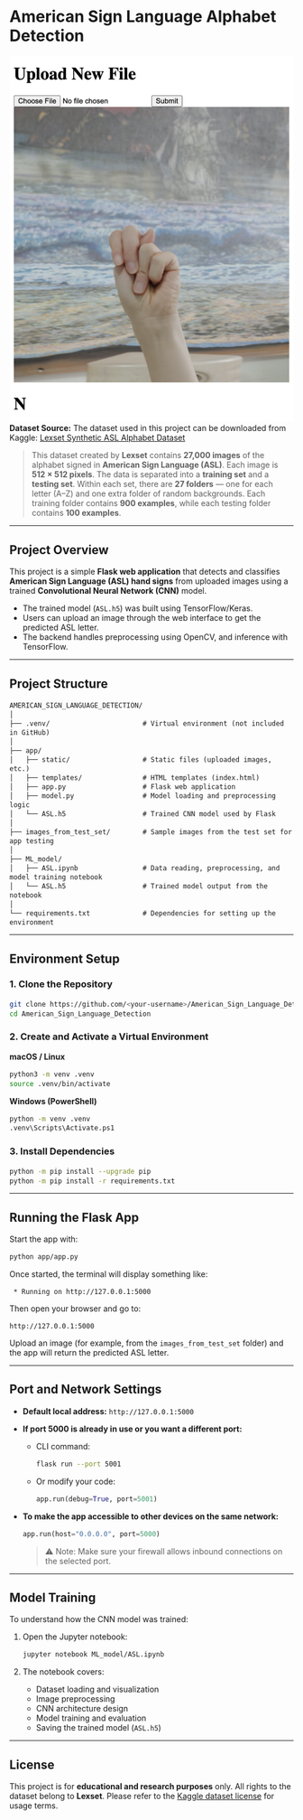 # American Sign Language Alphabet Detection
![Sample Input](demo.png)
**Dataset Source:**
 The dataset used in this project can be downloaded from Kaggle:
[Lexset Synthetic ASL Alphabet Dataset](https://www.kaggle.com/datasets/lexset/synthetic-asl-alphabet/data)

> This dataset created by **Lexset** contains **27,000 images** of the alphabet signed in **American Sign Language (ASL)**.
>  Each image is **512 × 512 pixels**.
>  The data is separated into a **training set** and a **testing set**.
>  Within each set, there are **27 folders** — one for each letter (A–Z) and one extra folder of random backgrounds.
>  Each training folder contains **900 examples**, while each testing folder contains **100 examples**.

------

## Project Overview

This project is a simple **Flask web application** that detects and classifies **American Sign Language (ASL) hand signs** from uploaded images using a trained **Convolutional Neural Network (CNN)** model.

- The trained model (`ASL.h5`) was built using TensorFlow/Keras.
- Users can upload an image through the web interface to get the predicted ASL letter.
- The backend handles preprocessing using OpenCV, and inference with TensorFlow.

------

## Project Structure

```
AMERICAN_SIGN_LANGUAGE_DETECTION/
│
├── .venv/                       # Virtual environment (not included in GitHub)
│
├── app/
│   ├── static/                  # Static files (uploaded images, etc.)
│   ├── templates/               # HTML templates (index.html)
│   ├── app.py                   # Flask web application
│   ├── model.py                 # Model loading and preprocessing logic
│   └── ASL.h5                   # Trained CNN model used by Flask
│
├── images_from_test_set/        # Sample images from the test set for app testing
│
├── ML_model/
│   ├── ASL.ipynb                # Data reading, preprocessing, and model training notebook
│   └── ASL.h5                   # Trained model output from the notebook
│
└── requirements.txt             # Dependencies for setting up the environment
```

------

## Environment Setup

### 1. Clone the Repository

```bash
git clone https://github.com/<your-username>/American_Sign_Language_Detection.git
cd American_Sign_Language_Detection
```

### 2. Create and Activate a Virtual Environment

**macOS / Linux**

```bash
python3 -m venv .venv
source .venv/bin/activate
```

**Windows (PowerShell)**

```bash
python -m venv .venv
.venv\Scripts\Activate.ps1
```

### 3. Install Dependencies

```bash
python -m pip install --upgrade pip
python -m pip install -r requirements.txt
```

------

## Running the Flask App

Start the app with:

```bash
python app/app.py
```

Once started, the terminal will display something like:

```
 * Running on http://127.0.0.1:5000
```

Then open your browser and go to:

```
http://127.0.0.1:5000
```

Upload an image (for example, from the `images_from_test_set` folder) and the app will return the predicted ASL letter.

------

## Port and Network Settings

- **Default local address:**
   `http://127.0.0.1:5000`

- **If port 5000 is already in use or you want a different port:**

  - CLI command:

    ```bash
    flask run --port 5001
    ```

  - Or modify your code:

    ```python
    app.run(debug=True, port=5001)
    ```

- **To make the app accessible to other devices on the same network:**

  ```python
  app.run(host="0.0.0.0", port=5000)
  ```

  > ⚠️ Note: Make sure your firewall allows inbound connections on the selected port.

------

## Model Training

To understand how the CNN model was trained:

1. Open the Jupyter notebook:

   ```bash
   jupyter notebook ML_model/ASL.ipynb
   ```

2. The notebook covers:

   - Dataset loading and visualization
   - Image preprocessing
   - CNN architecture design
   - Model training and evaluation
   - Saving the trained model (`ASL.h5`)


------

## License

This project is for **educational and research purposes** only.
 All rights to the dataset belong to **Lexset**.
 Please refer to the [Kaggle dataset license](https://www.kaggle.com/datasets/lexset/synthetic-asl-alphabet/data) for usage terms.
